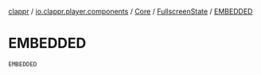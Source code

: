 [clappr](../../../index.md) / [io.clappr.player.components](../../index.md) / [Core](../index.md) / [FullscreenState](index.md) / [EMBEDDED](./-e-m-b-e-d-d-e-d.md)

# EMBEDDED

`EMBEDDED`